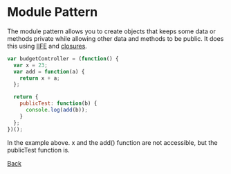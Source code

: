 # Module Pattern

The module pattern allows you to create objects that keeps some data or methods private while allowing other data and methods to be public. It does this using [IIFE](javascript_functions_objects.md#Immediately_Invoked_Function_Expressions) and [closures](javascript_functions_objects.md#Closures).

```javascript
var budgetController = (function() {
  var x = 23;
  var add = function(a) {
    return x + a;
  };

  return {
    publicTest: function(b) {
      console.log(add(b));
    }
  };
})();
```

In the example above. x and the add() function are not accessible, but the publicTest function is.

[Back](javascript.md)
